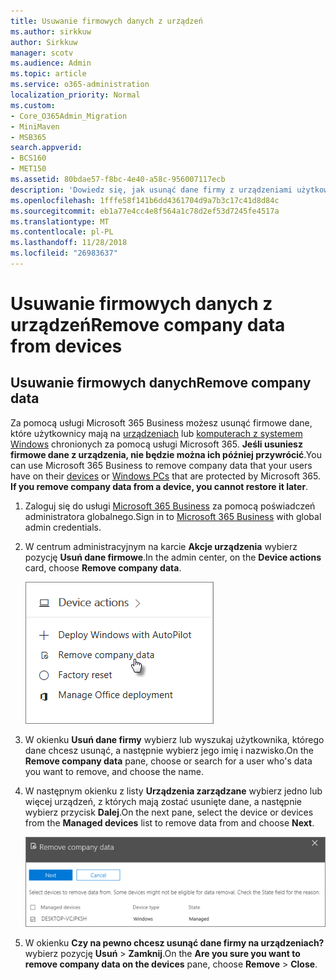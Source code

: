 ```yaml
---
title: Usuwanie firmowych danych z urządzeń
ms.author: sirkkuw
author: Sirkkuw
manager: scotv
ms.audience: Admin
ms.topic: article
ms.service: o365-administration
localization_priority: Normal
ms.custom:
- Core_O365Admin_Migration
- MiniMaven
- MSB365
search.appverid:
- BCS160
- MET150
ms.assetid: 80bdae57-f8bc-4e40-a58c-956007117ecb
description: 'Dowiedz się, jak usunąć dane firmy z urządzeniami użytkowników lub komputery z systemem Windows za pomocą Microsoft 365 Business. '
ms.openlocfilehash: 1fffe58f141b6dd4361704d9a7b3c17c41d8d84c
ms.sourcegitcommit: eb1a77e4cc4e8f564a1c78d2ef53d7245fe4517a
ms.translationtype: MT
ms.contentlocale: pl-PL
ms.lasthandoff: 11/28/2018
ms.locfileid: "26983637"
---
```

# <a name="remove-company-data-from-devices"></a><span data-ttu-id="b6b54-103">Usuwanie firmowych danych z urządzeń</span><span class="sxs-lookup"><span data-stu-id="b6b54-103">Remove company data from devices</span></span>

## <a name="remove-company-data"></a><span data-ttu-id="b6b54-104">Usuwanie firmowych danych</span><span class="sxs-lookup"><span data-stu-id="b6b54-104">Remove company data</span></span>

<span data-ttu-id="b6b54-p101">Za pomocą usługi Microsoft 365 Business możesz usunąć firmowe dane, które użytkownicy mają na [urządzeniach](app-protection-settings-for-android-and-ios.md) lub [komputerach z systemem Windows](protection-settings-for-windows-10-devices.md) chronionych za pomocą usługi Microsoft 365. **Jeśli usuniesz firmowe dane z urządzenia, nie będzie można ich później przywrócić**.</span><span class="sxs-lookup"><span data-stu-id="b6b54-p101">You can use Microsoft 365 Business to remove company data that your users have on their [devices](app-protection-settings-for-android-and-ios.md) or [Windows PCs](protection-settings-for-windows-10-devices.md) that are protected by Microsoft 365. **If you remove company data from a device, you cannot restore it later**.</span></span> 
  
1. <span data-ttu-id="b6b54-107">Zaloguj się do usługi [Microsoft 365 Business](https://portal.office.com) za pomocą poświadczeń administratora globalnego.</span><span class="sxs-lookup"><span data-stu-id="b6b54-107">Sign in to [Microsoft 365 Business](https://portal.office.com) with global admin credentials.</span></span> 
    
2. <span data-ttu-id="b6b54-108">W centrum administracyjnym na karcie **Akcje urządzenia** wybierz pozycję **Usuń dane firmowe**.</span><span class="sxs-lookup"><span data-stu-id="b6b54-108">In the admin center, on the **Device actions** card, choose **Remove company data**.</span></span>
    
    ![On the Devices card, choose Remove company data](media/b6fcf74b-0d7d-4e1a-894f-40f9d4a215b8.png)
  
3. <span data-ttu-id="b6b54-110">W okienku **Usuń dane firmy** wybierz lub wyszukaj użytkownika, którego dane chcesz usunąć, a następnie wybierz jego imię i nazwisko.</span><span class="sxs-lookup"><span data-stu-id="b6b54-110">On the **Remove company data** pane, choose or search for a user who's data you want to remove, and choose the name.</span></span> 
    
4. <span data-ttu-id="b6b54-111">W następnym okienku z listy **Urządzenia zarządzane** wybierz jedno lub więcej urządzeń, z których mają zostać usunięte dane, a następnie wybierz przycisk **Dalej**.</span><span class="sxs-lookup"><span data-stu-id="b6b54-111">On the next pane, select the device or devices from the **Managed devices** list to remove data from and choose **Next**.</span></span> 
    
    ![On the remove comapany data pane, select the device from which you want to remove the data.](media/f3725ff9-ebdb-4c13-9523-b2df362640cf.png)
  
5. <span data-ttu-id="b6b54-113">W okienku **Czy na pewno chcesz usunąć dane firmy na urządzeniach?** wybierz pozycję **Usuń** \> **Zamknij**.</span><span class="sxs-lookup"><span data-stu-id="b6b54-113">On the **Are you sure you want to remove company data on the devices** pane, choose **Remove** \> **Close**.</span></span>
    


